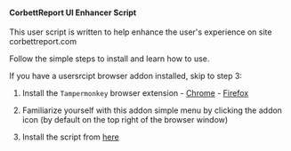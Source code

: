 #### CorbettReport UI Enhancer Script

This user script is written to help enhance the user's experience on site corbettreport.com

Follow the simple steps to install and learn how to use.

If you have a usersrcipt browser addon installed, skip to step 3:

1. Install the `Tampermonkey` browser extension  - [Chrome](https://chrome.google.com/webstore/detail/tampermonkey/dhdgffkkebhmkfjojejmpbldmpobfkfo?hl=en) - [Firefox](https://addons.mozilla.org/en-US/firefox/addon/tampermonkey/)
2. Familiarize yourself with this addon simple menu by clicking the addon icon (by default on the top right of the browser window)





3. Install the script from [here](https://gist.github.com/mkey/5a2872b0792e1e412540e9cdee2ed1bd/raw/a96893fbda73897246c6612014c503cc9bb60297/CR_UI_Enhancer.user.js)

